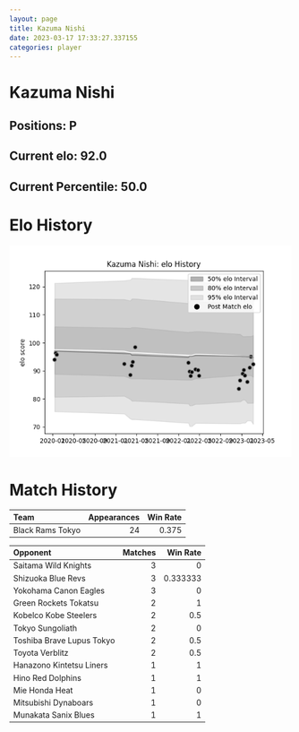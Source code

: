 ```yaml
---  
layout: page  
title: Kazuma Nishi  
date: 2023-03-17 17:33:27.337155  
categories: player  
---
```

# Kazuma Nishi

## Positions: P

## Current elo: 92.0

## Current Percentile: 50.0

# Elo History


![elo history](history_KazumaNishi.png)
# Match History


| Team             |   Appearances |   Win Rate |
|:-----------------|--------------:|-----------:|
| Black Rams Tokyo |            24 |      0.375 |

| Opponent                  |   Matches |   Win Rate |
|:--------------------------|----------:|-----------:|
| Saitama Wild Knights      |         3 |   0        |
| Shizuoka Blue Revs        |         3 |   0.333333 |
| Yokohama Canon Eagles     |         3 |   0        |
| Green Rockets Tokatsu     |         2 |   1        |
| Kobelco Kobe Steelers     |         2 |   0.5      |
| Tokyo Sungoliath          |         2 |   0        |
| Toshiba Brave Lupus Tokyo |         2 |   0.5      |
| Toyota Verblitz           |         2 |   0.5      |
| Hanazono Kintetsu Liners  |         1 |   1        |
| Hino Red Dolphins         |         1 |   1        |
| Mie Honda Heat            |         1 |   0        |
| Mitsubishi Dynaboars      |         1 |   0        |
| Munakata Sanix Blues      |         1 |   1        |